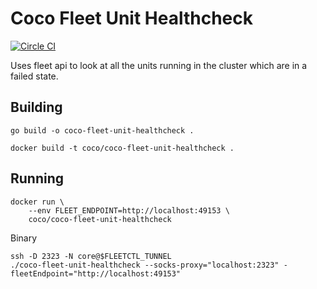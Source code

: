 # Coco Fleet Unit Healthcheck

[![Circle CI](https://circleci.com/gh/Financial-Times/coco-fleet-unit-healthcheck/tree/master.png?style=shield)](https://circleci.com/gh/Financial-Times/coco-fleet-unit-healthcheck/tree/master)

Uses fleet api to look at all the units running in the cluster which are in a failed state.

## Building

```
go build -o coco-fleet-unit-healthcheck .

docker build -t coco/coco-fleet-unit-healthcheck .
```

## Running

```
docker run \
    --env FLEET_ENDPOINT=http://localhost:49153 \
    coco/coco-fleet-unit-healthcheck
```

Binary
```
ssh -D 2323 -N core@$FLEETCTL_TUNNEL
./coco-fleet-unit-healthcheck --socks-proxy="localhost:2323" -fleetEndpoint="http://localhost:49153"
```
